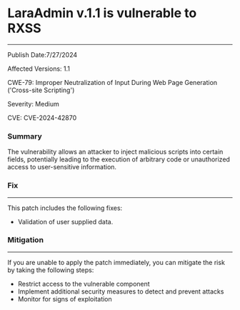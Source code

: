 # LaraAdmin v.1.1 is vulnerable to RXSS

-------------------

Publish Date:7/27/2024

Affected Versions: 1.1

CWE-79: Improper Neutralization of Input During Web Page Generation ('Cross-site Scripting')

Severity: Medium

CVE: CVE-2024-42870


### Summary

The vulnerability allows an attacker to inject malicious scripts into certain fields, potentially leading to the execution of arbitrary code or unauthorized access to user-sensitive information.


### Fix
----

This patch includes the following fixes:

* Validation of user supplied data.

### Mitigation
-------------

If you are unable to apply the patch immediately, you can mitigate the risk by taking the following steps:

* Restrict access to the vulnerable component
* Implement additional security measures to detect and prevent attacks
* Monitor for signs of exploitation


